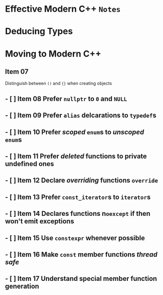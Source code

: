 **Effective Modern C++** `Notes`
================================

# Deducing Types

# Moving to Modern C++

## 

## Item 07 
Distinguish between `()` and `{}` when creating objects

## - [ ] Item 08 Prefer `nullptr` to `0` and `NULL`

## - [ ] Item 09 Prefer `alias` delcarations to `typedef`s

## - [ ] Item 10 Prefer _scoped_ `enum`s to _unscoped_ `enum`s

## - [ ] Item 11 Prefer _deleted_ functions to private undefined ones

## - [ ] Item 12 Declare _overriding_ functions `override`

## - [ ] Item 13 Prefer `const_iterator`s to `iterator`s

## - [ ] Item 14 Declares functions n`oexcept` if then won't emit exceptions

## - [ ] Item 15 Use `constexpr` whenever possible

## - [ ] Item 16 Make `const` member functions _thread safe_

## - [ ] Item 17 Understand special member function generation
